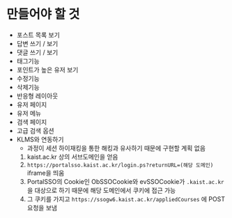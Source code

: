# 만들어야 할 것
* 포스트 목록 보기
* 답변 쓰기 / 보기
* 댓글 쓰기 / 보기
* 태그기능
* 포인트가 높은 유저 보기
* 수정기능
* 삭제기능
* 반응형 레이아웃
* 유저 페이지
* 유저 메뉴
* 검색 페이지
* 고급 검색 옵션
* KLMS와 연동하기
	* 과정이 세션 하이재킹을 통한 해킹과 유사하기 때문에 구현할 계획 없음
	1. kaist.ac.kr 상의 서브도메인을 얻음
	2. `https://portalsso.kaist.ac.kr/login.ps?returnURL=(해당 도메인)` iframe을 띄움
	3. PortalSSO의 Cookie인 ObSSOCookie와 evSSOCookie가 `.kaist.ac.kr` 을 대상으로 하기 때문에 해당 도메인에서 쿠키에 접근 가능
	4. 그 쿠키를 가지고 `https://ssogw6.kaist.ac.kr/appliedCourses` 에 POST 요청을 보냄
